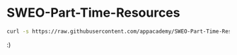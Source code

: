 # SWEO-Part-Time-Resources

```bash
curl -s https://raw.githubusercontent.com/appacademy/SWEO-Part-Time-Resources/main/utilities/scripts/folder_structure.sh | bash
```

:)